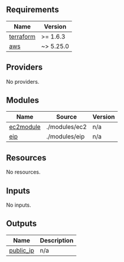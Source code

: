 <!-- BEGINNING OF PRE-COMMIT-TERRAFORM DOCS HOOK -->
## Requirements

| Name | Version |
|------|---------|
| <a name="requirement_terraform"></a> [terraform](#requirement\_terraform) | >= 1.6.3 |
| <a name="requirement_aws"></a> [aws](#requirement\_aws) | ~> 5.25.0 |

## Providers

No providers.

## Modules

| Name | Source | Version |
|------|--------|---------|
| <a name="module_ec2module"></a> [ec2module](#module\_ec2module) | ./modules/ec2 | n/a |
| <a name="module_eip"></a> [eip](#module\_eip) | ./modules/eip | n/a |

## Resources

No resources.

## Inputs

No inputs.

## Outputs

| Name | Description |
|------|-------------|
| <a name="output_public_ip"></a> [public\_ip](#output\_public\_ip) | n/a |
<!-- END OF PRE-COMMIT-TERRAFORM DOCS HOOK -->